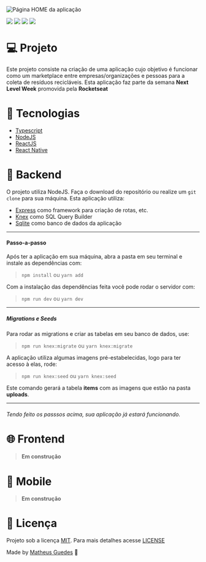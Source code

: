 ![Página HOME da aplicação](https://i.imgur.com/aufKyUA.png)

![](https://img.shields.io/github/issues/mgsousa3103/ecoleta-app-nlw) ![](https://img.shields.io/github/forks/mgsousa3103/ecoleta-app-nlw) ![](https://img.shields.io/github/stars/mgsousa3103/ecoleta-app-nlw) ![](https://img.shields.io/github/license/mgsousa3103/ecoleta-app-nlw)

# :computer: Projeto

Este projeto consiste na criação de uma aplicação cujo objetivo é funcionar como um marketplace entre empresas/organizações e pessoas para a coleta de resíduos recicláveis. Esta aplicação faz parte da semana **Next Level Week** promovida pela **Rocketseat**

# :rocket: Tecnologias

- [Typescript](https://www.typescriptlang.org/)
- [NodeJS](https://nodejs.org/en/)
- [ReactJS](https://pt-br.reactjs.org/)
- [React Native](https://reactnative.dev/)

# :hammer: Backend

O projeto utiliza NodeJS. Faça o download do repositório ou realize um `git clone` para sua máquina. Esta aplicação utiliza:

- [Express](https://expressjs.com/pt-br/) como framework para criação de rotas, etc.
- [Knex](http://knexjs.org/) como SQL Query Builder
- [Sqlite](https://www.sqlite.org/index.html) como banco de dados da aplicação

---

#### Passo-a-passo

Após ter a aplicação em sua máquina, abra a pasta em seu terminal e instale as dependências com:

> `npm install` ou `yarn add`

Com a instalação das dependências feita você pode rodar o servidor com:

> `npm run dev` ou `yarn dev`

---

##### Migrations e Seeds

Para rodar as migrations e criar as tabelas em seu banco de dados, use:

> `npm run knex:migrate` ou `yarn knex:migrate`

A aplicação utiliza algumas imagens pré-estabelecidas, logo para ter acesso à elas, rode:

> `npm run knex:seed` ou `yarn knex:seed`

Este comando gerará a tabela **items** com as imagens que estão na pasta **uploads**.

---

###### Tendo feito os passsos acima, sua aplicação já estará funcionando.

# :globe_with_meridians: Frontend

> #### Em construção

# :iphone: Mobile

> #### Em construção

# :memo: Licença

Projeto sob a licença [MIT](https://choosealicense.com/licenses/mit/). Para mais detalhes acesse [LICENSE](LICENSE.md)

Made by [Matheus Guedes](https://www.linkedin.com/in/matheusgsousa/) :metal:
